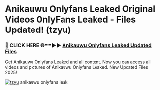 # Anikauwu Onlyfans Leaked Original Videos 0nlyFans Leaked - Files Updated! (tzyu)

<h3>🔴 CLICK HERE 🌐==►► <a href="https://tinyurl.com/4seja8ks" rel="nofollow">Anikauwu Onlyfans Leaked Updated Files</a></h3>

Get Anikauwu Onlyfans Leaked and all content. Now you can access all videos and pictures of Anikauwu Onlyfans Leaked. New Updated Files 2025!

[![tzyu](https://i.imgur.com/EWjZXRe.gif)](https://tinyurl.com/4seja8ks)
anikauwu onlyfans leak